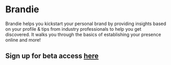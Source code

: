 # Brandie

Brandie helps you kickstart your personal brand by providing insights based on your profile & tips from industry professionals to help you get discovered. It walks you through the basics of establishing your presence online and more!

## Sign up for beta access [here](https://www.producthunt.com/upcoming/brandie)
